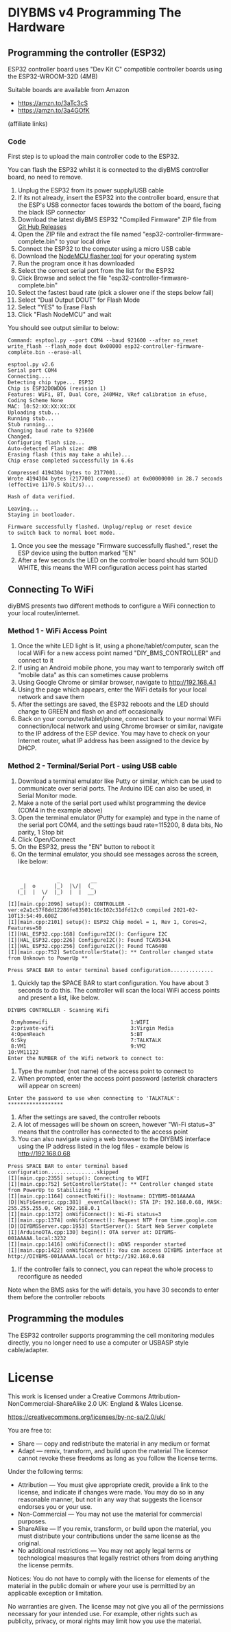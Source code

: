 # DIYBMS v4 Programming The Hardware

## Programming the controller (ESP32)

ESP32 controller board uses "Dev Kit C" compatible controller boards using the ESP32-WROOM-32D (4MB)

Suitable boards are available from Amazon 
* https://amzn.to/3aTc3cS
* https://amzn.to/3a4GOfK

(affiliate links)

### Code

First step is to upload the main controller code to the ESP32.

You can flash the ESP32 whilst it is connected to the diyBMS controller board, no need to remove.

1. Unplug the ESP32 from its power supply/USB cable
1. If its not already, insert the ESP32 into the controller board, ensure that the ESP's USB connector faces towards the bottom of the board, facing the black ISP connector
1. Download the latest diyBMS ESP32 "Compiled Firmware" ZIP file from [Git Hub Releases](https://github.com/stuartpittaway/diyBMSv4ESP32/releases)
1. Open the ZIP file and extract the file named "esp32-controller-firmware-complete.bin" to your local drive
1. Connect the ESP32 to the computer using a micro USB cable
1. Download the [NodeMCU flasher tool](https://github.com/marcelstoer/nodemcu-pyflasher/releases/) for your operating system
1. Run the program once it has downloaded
1. Select the correct serial port from the list for the ESP32
1. Click Browse and select the file "esp32-controller-firmware-complete.bin"
1. Select the fastest baud rate (pick a slower one if the steps below fail)
1. Select "Dual Output DOUT" for Flash Mode
1. Select "YES" to Erase Flash
1. Click "Flash NodeMCU" and wait

You should see output similar to below:

```
Command: esptool.py --port COM4 --baud 921600 --after no_reset write_flash --flash_mode dout 0x00000 esp32-controller-firmware-complete.bin --erase-all

esptool.py v2.6
Serial port COM4
Connecting....
Detecting chip type... ESP32
Chip is ESP32D0WDQ6 (revision 1)
Features: WiFi, BT, Dual Core, 240MHz, VRef calibration in efuse, Coding Scheme None
MAC: 10:52:XX:XX:XX:XX
Uploading stub...
Running stub...
Stub running...
Changing baud rate to 921600
Changed.
Configuring flash size...
Auto-detected Flash size: 4MB
Erasing flash (this may take a while)...
Chip erase completed successfully in 6.6s

Compressed 4194304 bytes to 2177001...
Wrote 4194304 bytes (2177001 compressed) at 0x00000000 in 28.7 seconds (effective 1170.5 kbit/s)...

Hash of data verified.

Leaving...
Staying in bootloader.

Firmware successfully flashed. Unplug/replug or reset device 
to switch back to normal boot mode.
```

1. Once you see the message "Firmware successfully flashed.", reset the ESP device using the button marked "EN"
1. After a few seconds the LED on the controller board should turn SOLID WHITE, this means the WIFI configuration access point has started


## Connecting To WiFi

diyBMS presents two different methods to configure a WiFi connection to your local router/internet.

### Method 1 - WiFi Access Point
1. Once the white LED light is lit, using a phone/tablet/computer, scan the local WiFi for a new access point named "DIY_BMS_CONTROLLER" and connect to it
1. If using an Android mobile phone, you may want to temporarly switch off "mobile data" as this can sometimes cause problems
1. Using Google Chrome or similar browser, navigate to http://192.168.4.1
1. Using the page which appears, enter the WiFi details for your local network and save them
1. After the settings are saved, the ESP32 reboots and the LED should change to GREEN and flash on and off occasionally
1. Back on your computer/tablet/phone, connect back to your normal WiFi connection/local network and using Chrome browser or similar, navigate to the IP address of the ESP device.  You may have to check on your Internet router, what IP address has been assigned to the device by DHCP.

### Method 2 - Terminal/Serial Port - using USB cable
1. Download a terminal emulator like Putty or similar, which can be used to communicate over serial ports.  The Arduino IDE can also be used, in Serial Monitor mode.
1. Make a note of the serial port used whilst programming the device (COM4 in the example above)
1. Open the terminal emulator (Putty for example) and type in the name of the serial port COM4, and the settings baud rate=115200, 8 data bits, No parity, 1 Stop bit
1. Click Open/Connect
1. On the ESP32, press the "EN" button to reboot it
1. On the terminal emulator, you should see messages across the screen, like below:

```

                _          __
    _|  o      |_)  |\/|  (_
   (_|  |  \/  |_)  |  |  __)
           /
[I][main.cpp:2096] setup(): CONTROLLER - ver:e2a1c57f8dd12286fe83501c16c102c31dfd12c0 compiled 2021-02-10T13:54:49.608Z
[I][main.cpp:2101] setup(): ESP32 Chip model = 1, Rev 1, Cores=2, Features=50
[I][HAL_ESP32.cpp:168] ConfigureI2C(): Configure I2C
[I][HAL_ESP32.cpp:226] ConfigureI2C(): Found TCA9534A
[I][HAL_ESP32.cpp:256] ConfigureI2C(): Found TCA6408
[I][main.cpp:752] SetControllerState(): ** Controller changed state from Unknown to PowerUp **

Press SPACE BAR to enter terminal based configuration..............
```

1. Quickly tap the SPACE BAR to start configuration.  You have about 3 seconds to do this.  The controller will scan the local WiFi access points and present a list, like below.

```
DIYBMS CONTROLLER - Scanning Wifi

 0:myhomewifi                           1:WIFI
 2:private-wifi                         3:Virgin Media
 4:OpenReach                            5:BT
 6:Sky                                  7:TALKTALK
 8:VM1                                  9:VM2
10:VM11122
Enter the NUMBER of the Wifi network to connect to:
```

1. Type the number (not name) of the access point to connect to
1. When prompted, enter the access point password (asterisk characters will appear on screen)

```
Enter the password to use when connecting to 'TALKTALK': ******************
```

1. After the settings are saved, the controller reboots
1. A lot of messages will be shown on screen, however "Wi-Fi status=3" means that the controller has connected to the access point
1. You can also navigate using a web browser to the DIYBMS interface using the IP address listed in the log files - example below is http://192.168.0.68

```
Press SPACE BAR to enter terminal based configuration................skipped
[I][main.cpp:2355] setup(): Connecting to WIFI
[I][main.cpp:752] SetControllerState(): ** Controller changed state from PowerUp to Stabilizing **
[I][main.cpp:1164] connectToWifi(): Hostname: DIYBMS-001AAAAA
[D][WiFiGeneric.cpp:381] _eventCallback(): STA IP: 192.168.0.68, MASK: 255.255.255.0, GW: 192.168.0.1
[I][main.cpp:1372] onWifiConnect(): Wi-Fi status=3
[I][main.cpp:1374] onWifiConnect(): Request NTP from time.google.com
[D][DIYBMSServer.cpp:1953] StartServer(): Start Web Server complete
[I][ArduinoOTA.cpp:130] begin(): OTA server at: DIYBMS-001AAAAA.local:3232
[I][main.cpp:1416] onWifiConnect(): mDNS responder started
[I][main.cpp:1422] onWifiConnect(): You can access DIYBMS interface at http://DIYBMS-001AAAAA.local or http://192.168.0.68
```

1. If the controller fails to connect, you can repeat the whole process to reconfigure as needed

Note when the BMS asks for the wifi details, you have 30 seconds to enter them before the controller reboots


## Programming the modules

The ESP32 controller supports programming the cell monitoring modules directly, you no longer need to use a computer or USBASP style cable/adapter.


# License

This work is licensed under a Creative Commons Attribution-NonCommercial-ShareAlike 2.0 UK: England & Wales License.

https://creativecommons.org/licenses/by-nc-sa/2.0/uk/

You are free to:
* Share — copy and redistribute the material in any medium or format
* Adapt — remix, transform, and build upon the material
The licensor cannot revoke these freedoms as long as you follow the license terms.

Under the following terms:
* Attribution — You must give appropriate credit, provide a link to the license, and indicate if changes were made. You may do so in any reasonable manner, but not in any way that suggests the licensor endorses you or your use.
* Non-Commercial — You may not use the material for commercial purposes.
* ShareAlike — If you remix, transform, or build upon the material, you must distribute your contributions under the same license as the original.
* No additional restrictions — You may not apply legal terms or technological measures that legally restrict others from doing anything the license permits.

Notices:
You do not have to comply with the license for elements of the material in the public domain or where your use is permitted by an applicable exception or limitation.

No warranties are given. The license may not give you all of the permissions necessary for your intended use. For example, other rights such as publicity, privacy, or moral rights may limit how you use the material.

